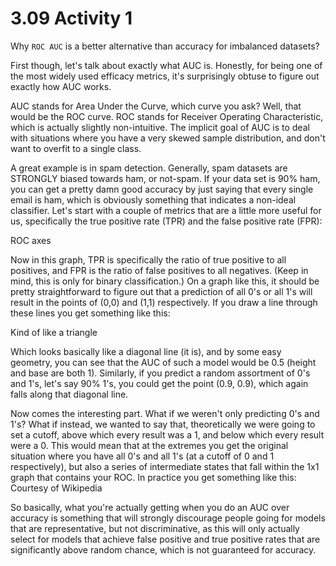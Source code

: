 # 3.09 Activity 1

Why `ROC AUC` is a better alternative than accuracy for imbalanced datasets?


First though, let's talk about exactly what AUC is. Honestly, for being one of the most widely used efficacy metrics, it's surprisingly obtuse to figure out exactly how AUC works.

AUC stands for Area Under the Curve, which curve you ask? Well, that would be the ROC curve. ROC stands for Receiver Operating Characteristic, which is actually slightly non-intuitive. The implicit goal of AUC is to deal with situations where you have a very skewed sample distribution, and don't want to overfit to a single class.

A great example is in spam detection. Generally, spam datasets are STRONGLY biased towards ham, or not-spam. If your data set is 90% ham, you can get a pretty damn good accuracy by just saying that every single email is ham, which is obviously something that indicates a non-ideal classifier. Let's start with a couple of metrics that are a little more useful for us, specifically the true positive rate (TPR) and the false positive rate (FPR):

ROC axes

Now in this graph, TPR is specifically the ratio of true positive to all positives, and FPR is the ratio of false positives to all negatives. (Keep in mind, this is only for binary classification.) On a graph like this, it should be pretty straightforward to figure out that a prediction of all 0's or all 1's will result in the points of (0,0) and (1,1) respectively. If you draw a line through these lines you get something like this:

Kind of like a triangle

Which looks basically like a diagonal line (it is), and by some easy geometry, you can see that the AUC of such a model would be 0.5 (height and base are both 1). Similarly, if you predict a random assortment of 0's and 1's, let's say 90% 1's, you could get the point (0.9, 0.9), which again falls along that diagonal line.

Now comes the interesting part. What if we weren't only predicting 0's and 1's? What if instead, we wanted to say that, theoretically we were going to set a cutoff, above which every result was a 1, and below which every result were a 0. This would mean that at the extremes you get the original situation where you have all 0's and all 1's (at a cutoff of 0 and 1 respectively), but also a series of intermediate states that fall within the 1x1 graph that contains your ROC. In practice you get something like this: Courtesy of Wikipedia

So basically, what you're actually getting when you do an AUC over accuracy is something that will strongly discourage people going for models that are representative, but not discriminative, as this will only actually select for models that achieve false positive and true positive rates that are significantly above random chance, which is not guaranteed for accuracy.

